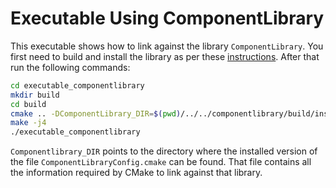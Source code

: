 # Executable Using ComponentLibrary

This executable shows how to link against the library `ComponentLibrary`. You first need to build
and install the library as per these [instructions](../componentlibrary/README.md). After that
run the following commands:

```bash
cd executable_componentlibrary
mkdir build
cd build
cmake .. -DComponentLibrary_DIR=$(pwd)/../../componentlibrary/build/install/lib/cmake/ComponentLibrary
make -j4
./executable_componentlibrary
```

`Componentlibrary_DIR` points to the directory where  the installed version of the file
`ComponentLibraryConfig.cmake` can be found. That file contains all the information required
by CMake to link against that library.
